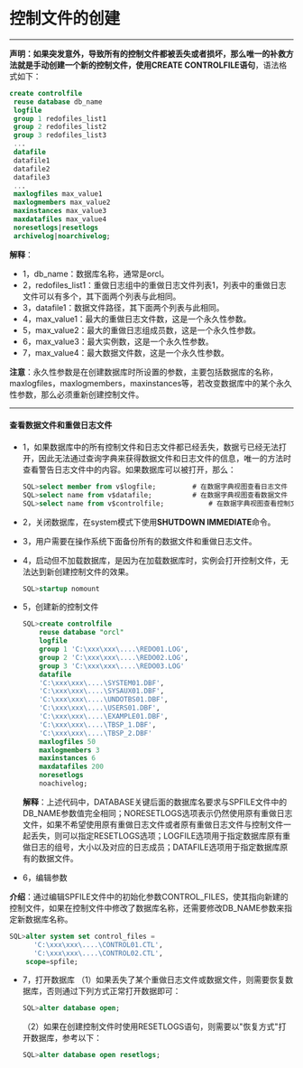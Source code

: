 # 控制文件的创建

---

**声明：**如果突发意外，导致所有的控制文件都被丢失或者损坏，那么唯一的补救方法就是手动创建一个新的控制文件，使用**CREATE CONTROLFILE语句**，语法格式如下：

 ```sql
 create controlfile
  reuse database db_name
  logfile
  group 1 redofiles_list1
  group 2 redofiles_list2
  group 3 redofiles_list3
  ...
  datafile
  datafile1
  datafile2
  datafile3
  ...
  maxlogfiles max_value1
  maxlogmembers max_value2
  maxinstances max_value3
  maxdatafiles max_value4
  noresetlogs|resetlogs
  archivelog|noarchivelog;
 ```

**解释**：

- 1，db_name：数据库名称，通常是orcl。
- 2，redofiles_list1：重做日志组中的重做日志文件列表1，列表中的重做日志文件可以有多个，其下面两个列表与此相同。
- 3，datafile1：数据文件路径，其下面两个列表与此相同。
- 4，max_value1：最大的重做日志文件数，这是一个永久性参数。
- 5，max_value2：最大的重做日志组成员数，这是一个永久性参数。
- 6，max_value3：最大实例数，这是一个永久性参数。
- 7，max_value4：最大数据文件数，这是一个永久性参数。

**注意**：永久性参数是在创建数据库时所设置的参数，主要包括数据库的名称，maxlogfiles，maxlogmembers，maxinstances等，若改变数据库中的某个永久性参数，那么必须重新创建控制文件。

---

#### 查看数据文件和重做日志文件

- 1，如果数据库中的所有控制文件和日志文件都已经丢失，数据亏已经无法打开，因此无法通过查询字典来获得数据文件和日志文件的信息，唯一的方法时查看警告日志文件中的内容。如果数据库可以被打开，那么：

  ```sql
  SQL>select member from v$logfile;			# 在数据字典视图查看日志文件
  SQL>select name from v$datafile;			# 在数据字典视图查看数据文件
  SQL>select name from v$controlfile;			# 在数据字典视图查看控制文件
  ```

- 2，关闭数据库，在system模式下使用**SHUTDOWN IMMEDIATE**命令。

- 3，用户需要在操作系统下面备份所有的数据文件和重做日志文件。

- 4，启动但不加载数据库，是因为在加载数据库时，实例会打开控制文件，无法达到新创建控制文件的效果。

  ```sql
  SQL>startup nomount
  ```

- 5，创建新的控制文件 

  ```sql
  SQL>create controlfile
      reuse database "orcl"
      logfile
      group 1 'C:\xxx\xxx\....\REDO01.LOG',
      group 2 'C:\xxx\xxx\....\REDO02.LOG',
      group 3 'C:\xxx\xxx\....\REDO03.LOG'
      datafile
      'C:\xxx\xxx\....\SYSTEM01.DBF',
      'C:\xxx\xxx\....\SYSAUX01.DBF',
      'C:\xxx\xxx\....\UNDOTBS01.DBF',
      'C:\xxx\xxx\....\USERS01.DBF',
      'C:\xxx\xxx\....\EXAMPLE01.DBF',
      'C:\xxx\xxx\....\TBSP_1.DBF',
      'C:\xxx\xxx\....\TBSP_2.DBF'
      maxlogfiles 50
      maxlogmembers 3
      maxinstances 6
      maxdatafiles 200
      noresetlogs
      noachivelog;
  ```

  **解释**：上述代码中，DATABASE关键后面的数据库名要求与SPFILE文件中的DB_NAME参数值完全相同；NORESETLOGS选项表示仍然使用原有重做日志文件，如果不希望使用原有重做日志文件或者原有重做日志文件与控制文件一起丢失，则可以指定RESETLOGS选项；LOGFILE选项用于指定数据库原有重做日志的组号，大小以及对应的日志成员；DATAFILE选项用于指定数据库原有的数据文件。

- 6，编辑参数 

**介绍**：通过编辑SPFILE文件中的初始化参数CONTROL_FILES，使其指向新建的控制文件，如果在控制文件中修改了数据库名称，还需要修改DB_NAME参数来指定新数据库名称。

```sql
SQL>alter system set control_files =
      'C:\xxx\xxx\....\CONTROL01.CTL',
      'C:\xxx\xxx\....\CONTROL02.CTL',
    scope=spfile;
```

- 7，打开数据库
  （1）如果丢失了某个重做日志文件或数据文件，则需要恢复数据库，否则通过下列方式正常打开数据即可：

  ```sql
  SQL>alter database open;
  ```

  （2）如果在创建控制文件时使用RESETLOGS语句，则需要以"恢复方式"打开数据库，参考以下：

  ```sql
  SQL>alter database open resetlogs;
  ```

  
